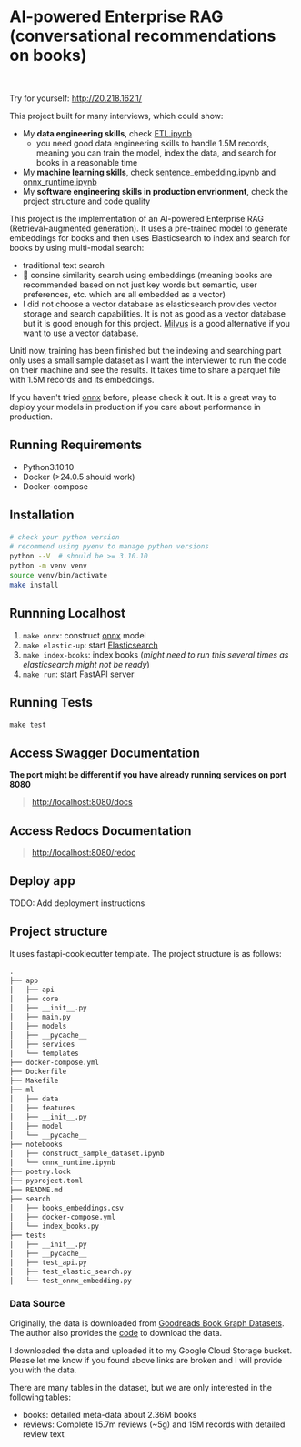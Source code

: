# AI-powered Enterprise RAG (conversational recommendations on books)

<p align='center'>
<img src="https://github.com/oceanumeric/EnteRAG/blob/master/app/static/images/enterag-logo.png?raw=true" width="200" height="00" />
</p>

Try for yourself: http://20.218.162.1/

This project built for many interviews, which could show:

- My **data engineering skills**, check [ETL.ipynb](notebooks/ETL.ipynb)
    - you need good data engineering skills to handle 1.5M records, meaning you can train the model, index the data, and search for books in a reasonable time
- My **machine learning skills**, check [sentence_embedding.ipynb](notebooks/sentence_embedding.ipynb) and [onnx_runtime.ipynb](notebooks/onnx_runtime.ipynb)
- My **software engineering skills in production envrionment**, check the project structure and code quality

This project is the implementation of an AI-powered Enterprise RAG (Retrieval-augmented generation). It uses a pre-trained model to generate embeddings for books and then uses Elasticsearch to index and search for books by using multi-modal search:

- traditional text search
- 🧮 consine similarity search using embeddings (meaning books are recommended based on not just key words but semantic, user preferences, etc. which are all embedded as a vector)
- I did not choose a vector database as elasticsearch provides vector storage and search capabilities. It is not as good as a vector database but it is good enough for this project. [Milvus](https://milvus.io/) is a good alternative if you want to use a vector database.

Unitl now, training has been finished but the indexing and searching part only uses a small sample dataset as I want the interviewer to run the code on their machine and see the results. It takes time to share a parquet file with 1.5M records and its embeddings.

If you haven't tried [onnx](https://onnx.ai/) before, please check it out. It is a great way to deploy your models in production if you care about performance in production.



## Running Requirements

- Python3.10.10
- Docker (>24.0.5 should work)
- Docker-compose


## Installation

```sh
# check your python version
# recommend using pyenv to manage python versions
python --V  # should be >= 3.10.10
python -m venv venv
source venv/bin/activate
make install
```

## Runnning Localhost

1. `make onnx`: construct [onnx](https://onnx.ai/) model
2. `make elastic-up`: start [Elasticsearch](https://www.elastic.co/elasticsearch/)
3. `make index-books`: index books (_might need to run this several times as elasticsearch might not be ready_)
4. `make run`: start FastAPI server


## Running Tests

`make test`

## Access Swagger Documentation

**The port might be different if you have already running services on port 8080**

> <http://localhost:8080/docs>

## Access Redocs Documentation

> <http://localhost:8080/redoc>

## Deploy app

TODO: Add deployment instructions

## Project structure

It uses fastapi-cookiecutter template. The project structure is as follows:

    .
    ├── app
    │   ├── api
    │   ├── core
    │   ├── __init__.py
    │   ├── main.py
    │   ├── models
    │   ├── __pycache__
    │   ├── services
    │   └── templates
    ├── docker-compose.yml
    ├── Dockerfile
    ├── Makefile
    ├── ml
    │   ├── data
    │   ├── features
    │   ├── __init__.py
    │   ├── model
    │   └── __pycache__
    ├── notebooks
    │   ├── construct_sample_dataset.ipynb
    │   └── onnx_runtime.ipynb
    ├── poetry.lock
    ├── pyproject.toml
    ├── README.md
    ├── search
    │   ├── books_embeddings.csv
    │   ├── docker-compose.yml
    │   └── index_books.py
    ├── tests
    │   ├── __init__.py
    │   ├── __pycache__
    │   ├── test_api.py
    │   ├── test_elastic_search.py
    │   └── test_onnx_embedding.py



### Data Source


Originally, the data is downloaded from [Goodreads Book Graph Datasets](https://mengtingwan.github.io/data/goodreads.html). The author also provides the [code](https://github.com/MengtingWan/goodreads?tab=readme-ov-file) to download the data.

I downloaded the data and uploaded it to my Google Cloud Storage bucket. Please let me know if you found above links are broken and I will provide you with the data.

There are many tables in the dataset, but we are only interested in the following tables:

- books:  detailed meta-data about 2.36M books
- reviews: Complete 15.7m reviews (~5g) and 15M records with detailed review text